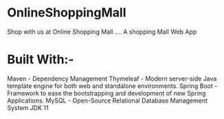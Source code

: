 # OnlineShoppingMall
Shop with us at Online Shopping Mall .... A shopping Mall Web App

# Built With:- 
Maven - Dependency Management
Thymeleaf - Modern server-side Java template engine for both web and standalone environments.
Spring Boot - Framework to ease the bootstrapping and development of new Spring Applications.
MySQL - Open-Source Relational Database Management System
JDK 11
